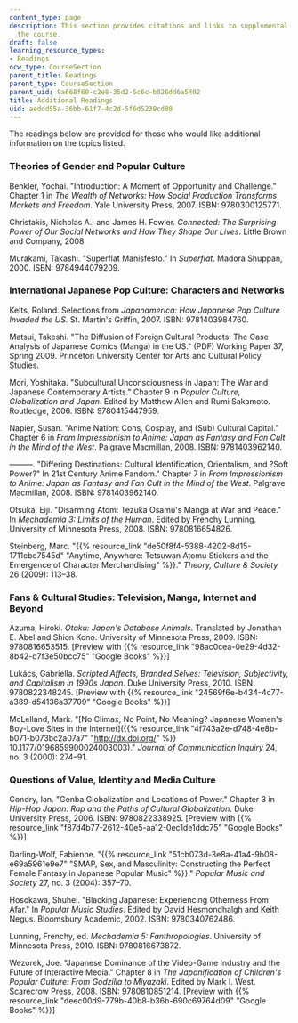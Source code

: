 ```yaml
---
content_type: page
description: This section provides citations and links to supplemental readings for
  the course.
draft: false
learning_resource_types:
- Readings
ocw_type: CourseSection
parent_title: Readings
parent_type: CourseSection
parent_uid: 9a668f60-c2e8-35d2-5c6c-b026dd6a5402
title: Additional Readings
uid: aeddd55a-36bb-61f7-4c2d-5f6d5239cd80
---
```

The readings below are provided for those who would like additional information on the topics listed.

### Theories of Gender and Popular Culture

Benkler, Yochai. "Introduction: A Moment of Opportunity and Challenge." Chapter 1 in *The Wealth of Networks: How Social Production Transforms Markets and Freedom*. Yale University Press, 2007. ISBN: 9780300125771.

Christakis, Nicholas A., and James H. Fowler. *Connected: The Surprising Power of Our Social Networks and How They Shape Our Lives*. Little Brown and Company, 2008.

Murakami, Takashi. "Superflat Manisfesto." In *Superflat*. Madora Shuppan, 2000. ISBN: 9784944079209.

### International Japanese Pop Culture: Characters and Networks

Kelts, Roland. Selections from *Japanamerica: How Japanese Pop Culture Invaded the US.* St. Martin's Griffin, 2007. ISBN: 9781403984760.

Matsui, Takeshi. "The Diffusion of Foreign Cultural Products: The Case Analysis of Japanese Comics (Manga) in the US." (PDF) Working Paper 37, Spring 2009. Princeton University Center for Arts and Cultural Policy Studies.

Mori, Yoshitaka. "Subcultural Unconsciousness in Japan: The War and Japanese Contemporary Artists." Chapter 9 in *Popular Culture, Globalization and Japan*. Edited by Matthew Allen and Rumi Sakamoto. Routledge, 2006. ISBN: 9780415447959.

Napier, Susan. "Anime Nation: Cons, Cosplay, and (Sub) Cultural Capital." Chapter 6 in *From Impressionism to Anime: Japan as Fantasy and Fan Cult in the Mind of the West*. Palgrave Macmillan, 2008. ISBN: 9781403962140.

———. "Differing Destinations: Cultural Identification, Orientalism, and ?Soft Power?" In 21st Century Anime Fandom." Chapter 7 in *From Impressionism to Anime: Japan as Fantasy and Fan Cult in the Mind of the West*. Palgrave Macmillan, 2008. ISBN: 9781403962140.

Otsuka, Eiji. "Disarming Atom: Tezuka Osamu's Manga at War and Peace." In *Mechademia 3: Limits of the Human*. Edited by Frenchy Lunning. University of Minnesota Press, 2008. ISBN: 9780816654826.

Steinberg, Marc. "{{% resource_link "de50f8f4-5388-4202-8d15-1711cbc7545d" "Anytime, Anywhere: Tetsuwan Atomu Stickers and the Emergence of Character Merchandising" %}}." *Theory, Culture & Society* 26 (2009): 113–38.

### Fans & Cultural Studies: Television, Manga, Internet and Beyond

Azuma, Hiroki. *Otaku: Japan's Database Animals*. Translated by Jonathan E. Abel and Shion Kono. University of Minnesota Press, 2009. ISBN: 9780816653515. \[Preview with {{% resource_link "98ac0cea-0e29-4d32-8b42-d7f3e50bcc75" "Google Books" %}}\]

Lukács, Gabriella. *Scripted Affects, Branded Selves: Television, Subjectivity, and Capitalism in 1990s Japan*. Duke University Press, 2010. ISBN: 9780822348245. \[Preview with {{% resource_link "24569f6e-b434-4c77-a389-d54136a37709" "Google Books" %}}\]

McLelland, Mark. "\[No Climax, No Point, No Meaning? Japanese Women's Boy-Love Sites in the Internet\]({{% resource_link "4f743a2e-d748-4e8b-b071-b073bc2a07a7" "http://dx.doi.org/" %}} 10.1177/0196859900024003003)." *Journal of Communication Inquiry* 24, no. 3 (2000): 274–91.

### Questions of Value, Identity and Media Culture

Condry, Ian. "Genba Globalization and Locations of Power." Chapter 3 in *Hip-Hop Japan: Rap and the Paths of Cultural Globalization*. Duke University Press, 2006. ISBN: 9780822338925. \[Preview with {{% resource_link "f87d4b77-2612-40e5-aa12-0ec1de1ddc75" "Google Books" %}}\]

Darling-Wolf, Fabienne. "{{% resource_link "51cb073d-3e8a-41a4-9b08-e69a5961e9e7" "SMAP, Sex, and Masculinity: Constructing the Perfect Female Fantasy in Japanese Popular Music" %}}." *Popular Music and Society* 27, no. 3 (2004): 357–70.

Hosokawa, Shuhei. "Blacking Japanese: Experiencing Otherness From Afar." In *Popular Music Studies*. Edited by David Hesmondhalgh and Keith Negus. Bloomsbury Academic, 2002. ISBN: 9780340762486.

Lunning, Frenchy, ed. *Mechademia 5: Fanthropologies*. University of Minnesota Press, 2010. ISBN: 9780816673872.

Wezorek, Joe. "Japanese Dominance of the Video-Game Industry and the Future of Interactive Media." Chapter 8 in *The Japanification of Children's Popular Culture: From Godzilla to Miyazaki*. Edited by Mark I. West. Scarecrow Press, 2008. ISBN: 9780810851214. \[Preview with {{% resource_link "deec00d9-779b-40b8-b36b-690c69764d09" "Google Books" %}}\]